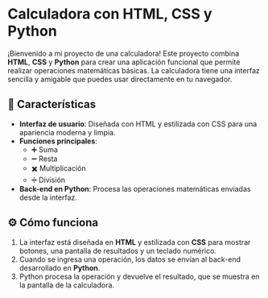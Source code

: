 # Calculadora con HTML, CSS y Python

¡Bienvenido a mi proyecto de una calculadora! Este proyecto combina **HTML**, **CSS** y **Python** para crear una aplicación funcional que permite realizar operaciones matemáticas básicas. La calculadora tiene una interfaz sencilla y amigable que puedes usar directamente en tu navegador.

## 🚀 Características

- **Interfaz de usuario**: Diseñada con HTML y estilizada con CSS para una apariencia moderna y limpia.
- **Funciones principales**:
  - ➕ Suma
  - ➖ Resta
  - ✖️ Multiplicación
  - ➗ División
- **Back-end en Python**: Procesa las operaciones matemáticas enviadas desde la interfaz.

## ⚙️ Cómo funciona

1. La interfaz está diseñada en **HTML** y estilizada con **CSS** para mostrar botones, una pantalla de resultados y un teclado numérico.
2. Cuando se ingresa una operación, los datos se envían al back-end desarrollado en **Python**.
3. Python procesa la operación y devuelve el resultado, que se muestra en la pantalla de la calculadora.